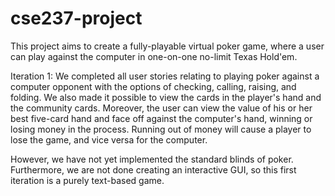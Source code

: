 # cse237-project
This project aims to create a fully-playable virtual poker game, where a user can play against the computer in one-on-one no-limit Texas Hold'em.

Iteration 1:
We completed all user stories relating to playing poker against a computer opponent with the options of checking, calling, raising, and folding. We also made it possible to view the cards in the player's hand and the community cards. Moreover, the user can view the value of his or her best five-card hand and face off against the computer's hand, winning or losing money in the process. Running out of money will cause a player to lose the game, and vice versa for the computer.

However, we have not yet implemented the standard blinds of poker. Furthermore, we are not done creating an interactive GUI, so this first iteration is a purely text-based game. 
